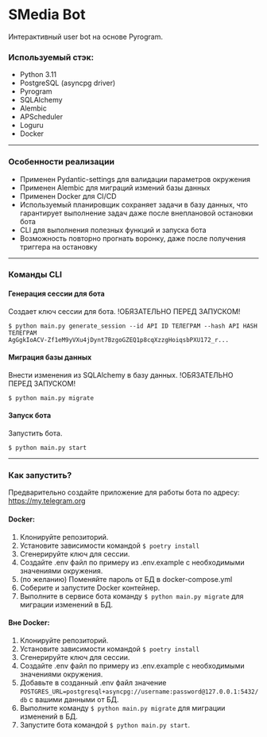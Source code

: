 # SMedia Bot

Интерактивный user bot на основе Pyrogram.

### Используемый стэк:

- Python 3.11
- PostgreSQL (asyncpg driver)
- Pyrogram
- SQLAlchemy
- Alembic
- APScheduler
- Loguru
- Docker

------------

### Особенности реализации

- Применен Pydantic-settings для валидации параметров окружения
- Применен Alembic для миграций измений базы данных
- Применен Docker для CI/CD
- Используемый планировщик сохраняет задачи в базу данных, что гарантирует выполнение задач даже после внеплановой
  остановки бота
- CLI для выполнения полезных функций и запуска бота
- Возможность повторно прогнать воронку, даже после получения триггера на остановку

------------

### Команды CLI

#### Генерация сессии для бота

Создает ключ сессии для бота.
!ОБЯЗАТЕЛЬНО ПЕРЕД ЗАПУСКОМ!

```
$ python main.py generate_session --id API ID ТЕЛЕГРАМ --hash API HASH ТЕЛЕГРАМ
AgGgkIoACV-Zf1eM9yVXu4jDynt7BzgoGZEQ1p8cqXzzgHoiqsbPXU172_r...
```

#### Миграция базы данных

Внести изменения из SQLAlchemy в базу данных.
!ОБЯЗАТЕЛЬНО ПЕРЕД ЗАПУСКОМ!

```
$ python main.py migrate
```

#### Запуск бота

Запустить бота.

```
$ python main.py start
```

------------

### Как запустить?

Предварительно создайте приложение для работы бота по адресу: https://my.telegram.org

#### Docker:
1. Клонируйте репозиторий.
2. Установите зависимости командой ```$ poetry install```
3. Сгенерируйте ключ для сессии.
4. Создайте .env файл по примеру из .env.example с необходимыми значениями окружения.
5. (по желанию) Поменяйте пароль от БД в docker-compose.yml
6. Соберите и запустите Docker контейнер.
7. Выполните в сервисе бота команду ```$ python main.py migrate``` для миграции изменений в БД.

#### Вне Docker:
1. Клонируйте репозиторий.
2. Установите зависимости командой ```$ poetry install```
3. Сгенерируйте ключ для сессии.
4. Создайте .env файл по примеру из .env.example с необходимыми значениями окружения.
5. Добавьте в созданный .env файл значение ```POSTGRES_URL=postgresql+asyncpg://username:password@127.0.0.1:5432/db``` с вашими данными от БД.
6. Выполните команду ```$ python main.py migrate``` для миграции изменений в БД.
7. Запустите бота командой ```$ python main.py start```.
